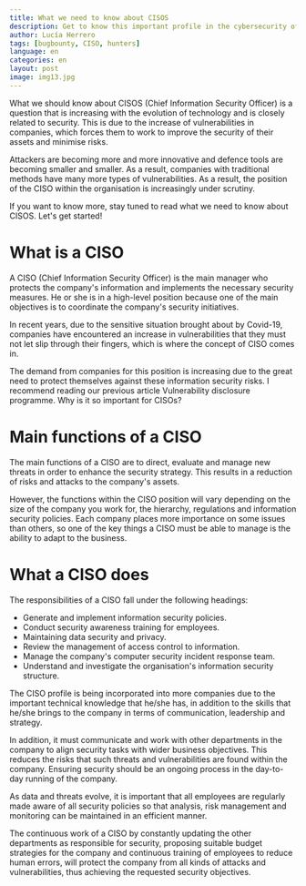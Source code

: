 ```yaml
---
title: What we need to know about CISOS
description: Get to know this important profile in the cybersecurity of a company.
author: Lucía Herrero
tags: [bugbounty, CISO, hunters]
language: en
categories: en
layout: post
image: img13.jpg
---
```


What we should know about CISOS (Chief Information Security Officer) is a question that is increasing with the evolution of technology and is closely related to security. This is due to the increase of vulnerabilities in companies, which forces them to work to improve the security of their assets and minimise risks.   

Attackers are becoming more and more innovative and defence tools are becoming smaller and smaller. As a result, companies with traditional methods have many more types of vulnerabilities. As a result, the position of the CISO within the organisation is increasingly under scrutiny.  

If you want to know more, stay tuned to read what we need to know about CISOS. Let's get started!

# What is a CISO   

A CISO (Chief Information Security Officer) is the main manager who protects the company's information and implements the necessary security measures.  He or she is in a high-level position because one of the main objectives is to coordinate the company's security initiatives.

In recent years, due to the sensitive situation brought about by Covid-19, companies have encountered an increase in vulnerabilities that they must not let slip through their fingers, which is where the concept of CISO comes in.

The demand from companies for this position is increasing due to the great need to protect themselves against these information security risks. I recommend reading our previous article Vulnerability disclosure programme. Why is it so important for CISOs?

# Main functions of a CISO

The main functions of a CISO are to direct, evaluate and manage new threats in order to enhance the security strategy. This results in a reduction of risks and attacks to the company's assets.

However, the functions within the CISO position will vary depending on the size of the company you work for, the hierarchy, regulations and information security policies. Each company places more importance on some issues than others, so one of the key things a CISO must be able to manage is the ability to adapt to the business.

# What a CISO does

The responsibilities of a CISO fall under the following headings:

- Generate and implement information security policies.
- Conduct security awareness training for employees.
- Maintaining data security and privacy.
- Review the management of access control to information.
- Manage the company's computer security incident response team.
- Understand and investigate the organisation's information security structure.

The CISO profile is being incorporated into more companies due to the important technical knowledge that he/she has, in addition to the skills that he/she brings to the company in terms of communication, leadership and strategy.

In addition, it must communicate and work with other departments in the company to align security tasks with wider business objectives. This reduces the risks that such threats and vulnerabilities are found within the company. Ensuring security should be an ongoing process in the day-to-day running of the company.

As data and threats evolve, it is important that all employees are regularly made aware of all security policies so that analysis, risk management and monitoring can be maintained in an efficient manner.

The continuous work of a CISO by constantly updating the other departments as responsible for security, proposing suitable budget strategies for the company and continuous training of employees to reduce human errors, will protect the company from all kinds of attacks and vulnerabilities, thus achieving the requested security objectives.
